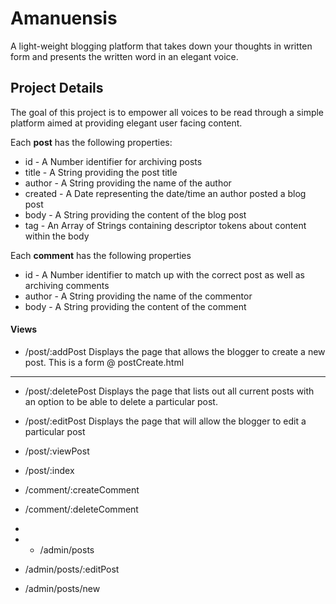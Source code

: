 Amanuensis
==========
A light-weight blogging platform that takes down your thoughts in written form and presents the written word in an elegant voice.
## Project Details
The goal of this project is to empower all voices to be read through a simple platform aimed at providing elegant user facing content.

Each __post__ has the following properties:
- id - A Number identifier for archiving posts
- title - A String providing the post title
- author - A String providing the name of the author
- created - A Date representing the date/time an author posted a blog post
- body - A String providing the content of the blog post
- tag - An Array of Strings containing descriptor tokens about content within the body

Each __comment__ has the following properties
- id - A Number identifier to match up with the correct post as well as archiving comments
- author - A String providing the name of the commentor
- body - A String providing the content of the comment

#### Views
- /post/:addPost
    Displays the page that allows the blogger to create a new post. This is a form @ postCreate.html
---
- /post/:deletePost
    Displays the page that lists out all current posts with an option to be able to delete a particular post.
- /post/:editPost
    Displays the page that will allow the blogger to edit a particular post
- /post/:viewPost
 
- /post/:index

- /comment/:createComment

- /comment/:deleteComment
- 
- - /admin/posts
- /admin/posts/:editPost
- /admin/posts/new